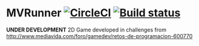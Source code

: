 # MVRunner [![CircleCI](https://circleci.com/gh/Tardo/MVRunner.svg?style=svg)](https://circleci.com/gh/Tardo/MVRunner) [![Build status](https://ci.appveyor.com/api/projects/status/5xiw82neaa8ihqkv?svg=true)](https://ci.appveyor.com/project/Tardo/mvrunner)

**UNDER DEVELOPMENT**
2D Game developed in challenges from http://www.mediavida.com/foro/gamedev/retos-de-programacion-600770
